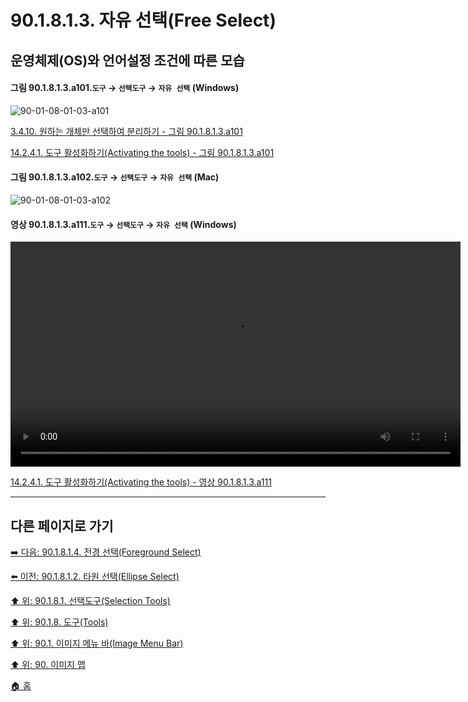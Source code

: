 # 90.1.8.1.3. 자유 선택(Free Select)
## 운영체제(OS)와 언어설정 조건에 따른 모습

<a id="90-01-08-01-03-a101"></a>

#### 그림 90.1.8.1.3.a101.`도구` → `선택도구` → `자유 선택` (Windows)
![90-01-08-01-03-a101](https://github.com/wonder13662/gimp/assets/15767104/0e52854b-a1bb-44b9-80e5-5fbf63bb586c)

[3.4.10. 원하는 개체만 선택하여 분리하기 - 그림 90.1.8.1.3.a101](./03-04-10-separating-an-object-from-its-background.md#90-01-08-01-03-a101)

[14.2.4.1. 도구 활성화하기(Activating the tools) - 그림 90.1.8.1.3.a101](./14-02-04-01-activating_the_tool.md#90-01-08-01-03-a101)

<a id="90-01-08-01-03-a102"></a>

#### 그림 90.1.8.1.3.a102.`도구` → `선택도구` → `자유 선택` (Mac)
![90-01-08-01-03-a102](https://github.com/wonder13662/gimp/assets/15767104/16017077-61dd-44b3-a4f1-63cd9a02c685)

<a id="90-01-08-01-03-a111"></a>

#### 영상 90.1.8.1.3.a111.`도구` → `선택도구` → `자유 선택` (Windows)
<video controls="controls" width="720" src="https://github.com/wonder13662/gimp/assets/15767104/f8f30727-4c4e-46d4-a21a-2ec4bfeeadd2"></video>

[14.2.4.1. 도구 활성화하기(Activating the tools) - 영상 90.1.8.1.3.a111](./14-02-04-01-activating_the_tool.md#90-01-08-01-03-a111)

***

## 다른 페이지로 가기

[➡️ 다음: 90.1.8.1.4. 전경 선택(Foreground Select)](./90-01-08-01-04-foreground_select.md)

[⬅️ 이전: 90.1.8.1.2. 타원 선택(Ellipse Select)](./90-01-08-01-02-ellipse_select.md)

[⬆️ 위: 90.1.8.1. 선택도구(Selection Tools)](./90-01-08-01-00-selection_tools.md)

[⬆️ 위: 90.1.8. 도구(Tools)](./90-01-08-00-tools.md)

[⬆️ 위: 90.1. 이미지 메뉴 바(Image Menu Bar)](./90-01-00-image-menu-bar.md)

[⬆️ 위: 90. 이미지 맵](./90-00-image-map.md)

[🏠 홈](./00-home.md)
